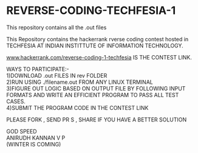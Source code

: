# REVERSE-CODING-TECHFESIA-1
This repository contains all the .out files <br>

This Repository contains the hackerrank rverse coding contest hosted in TECHFESIA AT INDIAN INSTITTUTE OF INFORMATION TECHNOLOGY. <br>

www.hackerrank.com/reverse-coding-1-techfesia IS THE CONTEST LINK. <br>

WAYS TO PARTICIPATE:- <br>
1)DOWNLOAD .out FILES IN rev FOLDER <br>
2)RUN USING ./filename.out FROM ANY LINUX TERMINAL <br>
3)FIGURE OUT LOGIC BASED ON OUTPUT FILE BY FOLLOWING INPUT FORMATS AND WRITE AN EFFICIENT PROGRAM TO PASS ALL TEST CASES. <br>
4)SUBMIT THE PROGRAM CODE IN THE CONTEST LINK <br>

PLEASE FORK , SEND PR S , SHARE IF YOU HAVE A BETTER SOLUTION <br>

GOD SPEED <br>
ANIRUDH KANNAN V P <br>
(WINTER IS COMING) <br>
